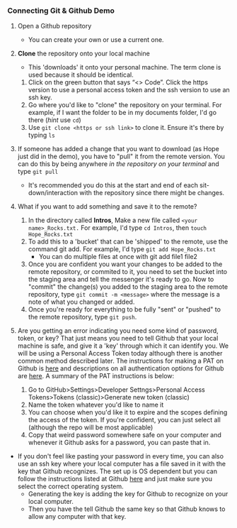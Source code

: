 ### Connecting Git & Github Demo

1. Open a Github repository
    - You can create your own or use a current one.
2. **Clone** the repository onto your local machine
    - This 'downloads' it onto your personal machine. The term clone is used because it should be identical.
    1. Click on the green button that says “<> Code”. Click the https version to use a personal access token and the ssh version to use an ssh key.
    2. Go where you'd like to "clone" the repository on your terminal. For example, if I want the folder to be in my documents folder, I'd go there (*hint* use `cd`)
    3. Use `git clone <https or ssh link>` to clone it. Ensure it's there by typing `ls`
3. If someone has added a change that you want to download (as Hope just did in the demo), you have to "pull" it from the remote version. You can do this by being anywhere *in the repository on your terminal* and type `git pull`
    - It's recommended you do this at the start and end of each sit-down/interaction with the repository since there might be changes.
4. What if you want to add something and save it to the remote?
     1. In the directory called **Intros**, Make a new file called `<your name>_Rocks.txt.` For example, I'd type `cd Intros`, then `touch Hope_Rocks.txt`
     2. To add this to a 'bucket' that can be 'shipped' to the remote, use the command git add. For example, I'd type `git add Hope_Rocks.txt`
        - You can do multiple files at once with git add file1 file2
     4. Once you are confident you want your changes to be added to the remote repository, or commited to it, you need to set the bucket into the staging area and tell the messenger it's ready to go. Now to "commit" the change(s) you added to the staging area to the remote repository, type `git commit -m <message>` where the message is a note of what you changed or 
added.
    5. Once you're ready for everything to be fully "sent" or "pushed" to the remote repository, type `git push`.
  
 5. Are you getting an error indicating you need some kind of password, token, or key? That just means you need to tell Github that your local machine is safe, and give it a 'key' through which it can identify you. We will be using a Personal Access Token today although there is another common method described later. The instructions for making a PAT on Github is [here](https://docs.github.com/en/authentication/keeping-your-account-and-data-secure/managing-your-personal-access-tokens) and descriptions on all authentication options for Github are [here](https://docs.github.com/en/authentication/keeping-your-account-and-data-secure/about-authentication-to-github). A summary of the PAT instructions is below:
    1. Go to GitHub>Settings>Developer Settngs>Personal Access Tokens>Tokens (classic)>Generate new token (classic)
    2. Name the token whatever you'd like to name it
    3. You can choose when you'd like it to expire and the scopes defining the access of the token. If you're confident, you can just select all (although the repo will be most applicable)
    4. Copy that weird password somewhere safe on your computer and whenever it Github asks for a password, you can paste that in.
   - If you don't feel like pasting your password in every time, you can also use an ssh key where your local computer has a file saved in it with the key that Github recognizes. The set up is OS dependent but you can follow the instructions listed at Github [here](https://docs.github.com/en/authentication/connecting-to-github-with-ssh/generating-a-new-ssh-key-and-adding-it-to-the-ssh-agent) and just make sure you select the correct operating system.
        - Generating the key is adding the key for Github to recognize on your local computer.
        - Then you have the tell Github the same key so that Github knows to allow any computer with that key.
